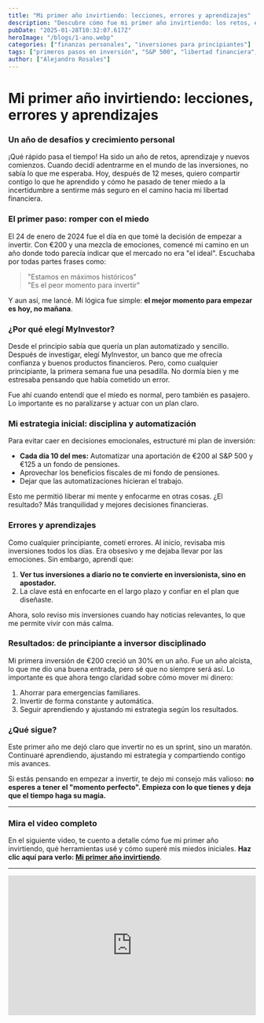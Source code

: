 ```yaml
---
title: "Mi primer año invirtiendo: lecciones, errores y aprendizajes"
description: "Descubre cómo fue mi primer año invirtiendo: los retos, errores y aprendizajes que me ayudaron a crecer financieramente. ¡Aprende de mi experiencia y empieza hoy tu camino hacia la libertad financiera!"
pubDate: "2025-01-28T10:32:07.617Z"
heroImage: "/blogs/1-ano.webp"
categories: ["finanzas personales", "inversiones para principiantes"]
tags: ["primeros pasos en inversión", "S&P 500", "libertad financiera", "cómo empezar a invertir", "fondos de pensiones"]
author: ["Alejandro Rosales"]
---
```



# Mi primer año invirtiendo: lecciones, errores y aprendizajes

### **Un año de desafíos y crecimiento personal**
¡Qué rápido pasa el tiempo! Ha sido un año de retos, aprendizaje y nuevos comienzos. Cuando decidí adentrarme en el mundo de las inversiones, no sabía lo que me esperaba. Hoy, después de 12 meses, quiero compartir contigo lo que he aprendido y cómo he pasado de tener miedo a la incertidumbre a sentirme más seguro en el camino hacia mi libertad financiera.

### **El primer paso: romper con el miedo**
El 24 de enero de 2024 fue el día en que tomé la decisión de empezar a invertir. Con €200 y una mezcla de emociones, comencé mi camino en un año donde todo parecía indicar que el mercado no era "el ideal". Escuchaba por todas partes frases como:  
> "Estamos en máximos históricos"  
> "Es el peor momento para invertir"  

Y aun así, me lancé. Mi lógica fue simple: **el mejor momento para empezar es hoy, no mañana**.

### **¿Por qué elegí MyInvestor?**
Desde el principio sabía que quería un plan automatizado y sencillo. Después de investigar, elegí MyInvestor, un banco que me ofrecía confianza y buenos productos financieros. Pero, como cualquier principiante, la primera semana fue una pesadilla. No dormía bien y me estresaba pensando que había cometido un error.

Fue ahí cuando entendí que el miedo es normal, pero también es pasajero. Lo importante es no paralizarse y actuar con un plan claro.

### **Mi estrategia inicial: disciplina y automatización**
Para evitar caer en decisiones emocionales, estructuré mi plan de inversión:  
- **Cada día 10 del mes:** Automatizar una aportación de €200 al S&P 500 y €125 a un fondo de pensiones.  
- Aprovechar los beneficios fiscales de mi fondo de pensiones.  
- Dejar que las automatizaciones hicieran el trabajo.  

Esto me permitió liberar mi mente y enfocarme en otras cosas. ¿El resultado? Más tranquilidad y mejores decisiones financieras.

### **Errores y aprendizajes**
Como cualquier principiante, cometí errores. Al inicio, revisaba mis inversiones todos los días. Era obsesivo y me dejaba llevar por las emociones. Sin embargo, aprendí que:  
1. **Ver tus inversiones a diario no te convierte en inversionista, sino en apostador.**  
2. La clave está en enfocarte en el largo plazo y confiar en el plan que diseñaste.

Ahora, solo reviso mis inversiones cuando hay noticias relevantes, lo que me permite vivir con más calma.

### **Resultados: de principiante a inversor disciplinado**
Mi primera inversión de €200 creció un 30% en un año. Fue un año alcista, lo que me dio una buena entrada, pero sé que no siempre será así. Lo importante es que ahora tengo claridad sobre cómo mover mi dinero:  
1. Ahorrar para emergencias familiares.  
2. Invertir de forma constante y automática.  
3. Seguir aprendiendo y ajustando mi estrategia según los resultados.

### **¿Qué sigue?**
Este primer año me dejó claro que invertir no es un sprint, sino un maratón. Continuaré aprendiendo, ajustando mi estrategia y compartiendo contigo mis avances.

Si estás pensando en empezar a invertir, te dejo mi consejo más valioso: **no esperes a tener el "momento perfecto". Empieza con lo que tienes y deja que el tiempo haga su magia.**

---

### **Mira el video completo**
En el siguiente video, te cuento a detalle cómo fue mi primer año invirtiendo, qué herramientas usé y cómo superé mis miedos iniciales. **Haz clic aquí para verlo: [Mi primer año invirtiendo](https://alejandrorosales.me)**.

---

<div class="iframe-container" style="position: relative; width: 100%; height: 0; padding-bottom: 56.25%; overflow: hidden;">
  <iframe width="560" height="315" src="https://www.youtube.com/embed/rYkYZmUv5lU?si=hqzJ72wj84MzqOpX" title="YouTube video player" frameborder="0" allow="accelerometer; autoplay; clipboard-write; encrypted-media; gyroscope; picture-in-picture; web-share" allowfullscreen style="position: absolute; top: 0; left: 0; width: 100%; height: 100%; border: none;"></iframe>
</div>
